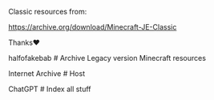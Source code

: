 Classic resources from:

https://archive.org/download/Minecraft-JE-Classic


Thanks❤️

halfofakebab  # Archive Legacy version Minecraft resources

Internet Archive  # Host

ChatGPT  # Index all stuff
